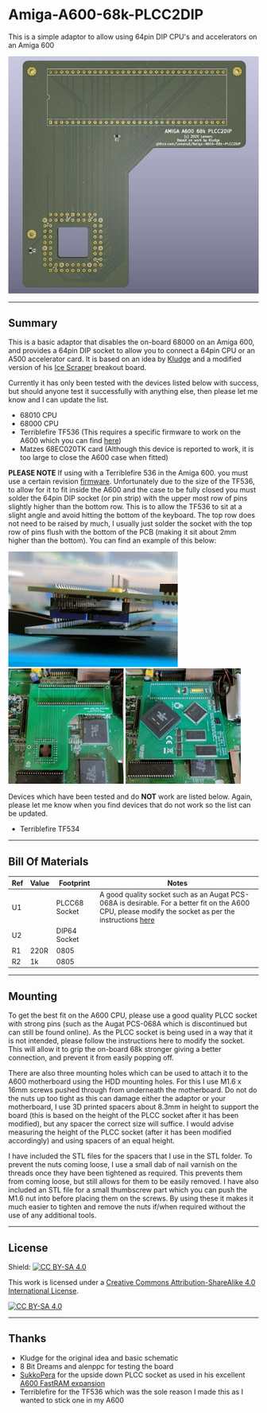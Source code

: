 # Amiga-A600-68k-PLCC2DIP
 This is a simple adaptor to allow using 64pin DIP CPU's and accelerators on an Amiga 600

![PLCC2DIP](Images/PLCC2DIP.jpg)

---

## Summary
This is a basic adaptor that disables the on-board 68000 on an Amiga 600, and provides a 64pin DIP socket to allow you to connect a 64pin CPU or an A500 accelerator card. It is based on an idea by [Kludge](https://gitlab.com/kludge) and a modified version of his [Ice Scraper](https://gitlab.com/kludge/a600-ice-scraper) breakout board. 

Currently it has only been tested with the devices listed below with success, but should anyone test it successfully with anything else, then please let me know and I can update the list.

- 68010 CPU
- 68000 CPU
- Terriblefire TF536 (This requires a specific firmware to work on the A600 which you can find [here](https://www.exxoshost.co.uk/forum/viewtopic.php?f=93&t=3438))
- Matzes 68EC020TK card (Although this device is reported to work, it is too large to close the A600 case when fitted)

**PLEASE NOTE** If using with a Terriblefire 536 in the Amiga 600. you must use a certain revision [firmware](https://www.exxoshost.co.uk/forum/viewtopic.php?f=93&t=3438). Unfortunately due to the size of the TF536, to allow for it to fit inside the A600 and the case to be fully closed you must solder the 64pin DIP socket (or pin strip) with the upper most row of pins slightly higher than the bottom row. This is to allow the TF536 to sit at a slight angle and avoid hitting the bottom of the keyboard. The top row does not need to be raised by much, I usually just solder the socket with the top row of pins flush with the bottom of the PCB (making it sit about 2mm higher than the bottom). You can find an example of this below:

![DIP Socket](Images/DIP-Socket.jpg) ![PLCC2DIP Fitted](Images/PLCC2DIP-Fitted.jpg) ![TF536 Fitted](Images/TF536-Fitted.jpg) 

Devices which have been tested and do **NOT** work are listed below. Again, please let me know when you find devices that do not work so the list can be updated. 

- Terriblefire TF534

---

## Bill Of Materials

| Ref | Value | Footprint | Notes |
| ----------- | ----------- | ----------- | ----------- |
| U1 |  | PLCC68 Socket| A good quality socket such as an Augat PCS-068A is desirable. For a better fit on the A600 CPU, please modify the socket as per the instructions [here](PLCC-Rework.md) |
| U2 |  | DIP64 Socket | |
| R1 | 220R | 0805 | |
| R2 | 1k | 0805 | |

---

## Mounting

To get the best fit on the A600 CPU, please use a good quality PLCC socket with strong pins (such as the Augat PCS-068A which is discontinued but can still be found online). As the PLCC socket is being used in a way that it is not intended, please follow the instructions here to modify the socket. This will allow it to grip the on-board 68k stronger giving a better connection, and prevent it from easily popping off.

There are also three mounting holes which can be used to attach it to the A600 motherboard using the HDD mounting holes. For this I use M1.6 x 16mm screws pushed through from underneath the motherboard. Do not do the nuts up too tight as this can damage either the adaptor or your motherboard, I use 3D printed spacers about 8.3mm in height to support the board (this is based on the height of the PLCC socket after it has been modified), but any spacer the correct size will suffice. I would advise measuring the height of the PLCC socket (after it has been modified accordingly) and using spacers of an equal height. 

I have included the STL files for the spacers that I use in the STL folder. To prevent the nuts coming loose, I use a small dab of nail varnish on the threads once they have been tightened as required. This prevents them from coming loose, but still allows for them to be easily removed. I have also included an STL file for a small thumbscrew part which you can push the M1.6 nut into before placing them on the screws. By using these it makes it much easier to tighten and remove the nuts if/when required without the use of any additional tools.

---

## License

Shield: [![CC BY-SA 4.0][cc-by-sa-shield]][cc-by-sa]

This work is licensed under a
[Creative Commons Attribution-ShareAlike 4.0 International License][cc-by-sa].

[![CC BY-SA 4.0][cc-by-sa-image]][cc-by-sa]

[cc-by-sa]: http://creativecommons.org/licenses/by-sa/4.0/
[cc-by-sa-image]: https://licensebuttons.net/l/by-sa/4.0/88x31.png
[cc-by-sa-shield]: https://img.shields.io/badge/License-CC%20BY--SA%204.0-lightgrey.svg

---

## Thanks

- Kludge for the original idea and basic schematic
- 8 Bit Dreams and alenppc for testing the board
- [SukkoPera](https://github.com/SukkoPera) for the upside down PLCC socket as used in his excellent [A600 FastRAM expansion](https://github.com/SukkoPera/OpenAmiga600FastRamExpansion)
- Terriblefire for the TF536 which was the sole reason I made this as I wanted to stick one in my A600
